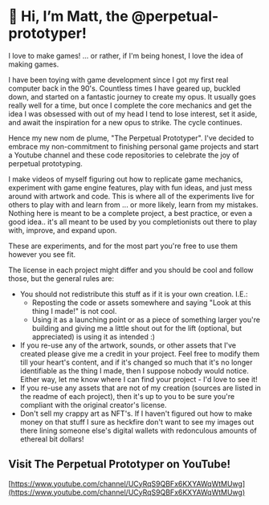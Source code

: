 # 👋 Hi, I’m Matt, the @perpetual-prototyper!

I love to make games! ... or rather, if I'm being honest, I love the idea of making games.

I have been toying with game development since I got my first real computer back in the 90's. 
Countless times I have geared up, buckled down, and started on a fantastic journey to create my opus. 
It usually goes really well for a time, but once I complete the core mechanics and get the idea I was obsessed with out of my head I tend to lose interest, 
set it aside, and await the inspiration for a new opus to strike. The cycle continues.

Hence my new nom de plume, "The Perpetual Prototyper". I've decided to embrace my non-commitment to finishing personal game 
projects and start a Youtube channel and these code repositories to celebrate the joy of perpetual prototyping.

I make videos of myself figuring out how to replicate game mechanics, experiment with game engine features, play with fun ideas,
and just mess around with artwork and code. This is where all of the experiments live for others to play with and learn from ... or more likely, 
learn from my mistakes. Nothing here is meant to be a complete project, a best practice, or even a good idea.. it's all meant to be used by you completionists out there to play with, improve, and expand upon.

These are experiments, and for the most part you're free to use them however you see fit.

The license in each project might differ and you should be cool and follow those, but the general rules are:

- You should not redistribute this stuff as if it is your own creation. I.E.:
   - Reposting the code or assets somewhere and saying "Look at this thing I made!" is not cool.
   - Using it as a launching point or as a piece of something larger you're building and giving me a little shout out for the lift (optional, but appreciated) is using it as intended :)
- If you re-use any of the artwork, sounds, or other assets that I've created please give me a credit in your project. Feel free to modify them till your heart's content, and if it's changed so much that it's no longer identifiable as the thing I made, then I suppose nobody would notice. Either way, let me know where I can find your project - I'd love to see it!
- If you re-use any assets that are not of my creation (sources are listed in the readme of each project), then it's up to you to be sure you're compliant with the original creator's license.
- Don't sell my crappy art as NFT's. If I haven't figured out how to make money on that stuff I sure as heckfire don't want to see my images out there lining someone else's digital wallets with redonculous amounts of ethereal bit dollars!

## Visit The Perpetual Prototyper on YouTube!
[https://www.youtube.com/channel/UCyRqS9QBFx6KXYAWqWtMUwg](https://www.youtube.com/channel/UCyRqS9QBFx6KXYAWqWtMUwg)
